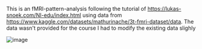 This is an fMRI-pattern-analysis following the tutorial of https://lukas-snoek.com/NI-edu/index.html using data from https://www.kaggle.com/datasets/mathurinache/3t-fmri-dataset/data. The data wasn't provided for the course I had to modify the existing data slighly

![image](https://github.com/user-attachments/assets/3bbe3abd-71ff-447b-9974-cb49e59199d1)

